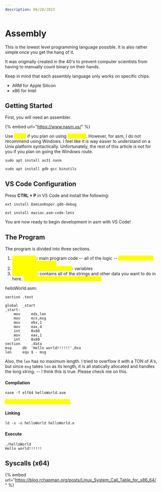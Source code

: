 ```yaml
---
description: 06/28/2023
---
```


# Assembly

This is the lowest level programming language possible. It is also rather simple once you get the hang of it.&#x20;

It was originally created in the 40's to prevent computer scientists from having to manually count binary on their hands.

Keep in mind that each assembly language only works on specific chips.&#x20;

* ARM for Apple Silicon
* x86 for Intel

## Getting Started

First, you will need an assembler.

{% embed url="https://www.nasm.us/" %}

Use <mark style="color:yellow;">masm</mark> if you plan on using <mark style="color:yellow;">Windows</mark>. However, for asm, I do not recommend using Windows. I feel like it is way easier to understand on a Unix platform syntactically. Unfortunately, the rest of this article is not for you if you plan on going the Windows route.&#x20;

```
sudo apt install as31 nasm

sudo apt install gdb gcc binutils
```

## VS Code Configuration

Press **CTRL + P** in VS Code and install the following:

```
ext install DamianKoper.gdb-debug

ext install maziac.asm-code-lens
```

You are now ready to begin development in asm with VS Code!

## The Program

The program is divided into three sections.

1. <mark style="color:yellow;">Text section</mark>: main program code -- all of the logic -- <mark style="color:yellow;">How do you want your program to do it?</mark>
2. <mark style="color:yellow;">Block Starting Symbol section</mark>: variables
3. <mark style="color:yellow;">Data section</mark>: contains all of the strings and other data you want to do in here. <mark style="color:yellow;">What do you want your program to do?</mark>

helloWorld.asm:

```
section .text

global  _start
_start:
    mov     edx,len   
    mov     ecx,msg   
    mov     ebx,1   
    mov     eax,4   
    int     0x80   
    mov     eax,1  
    int     0x80   
section     .data
msg     db  'Hello world!!!!!!',0xa  
len     equ $ - msg  
```

Also, the `len` has no maximum length. I tried to overflow it with a TON of A's, but since `msg` takes `len` as its length, it is all statically allocated and handles the long string. -- I think this is true. Please check me on this.

#### Compilation

```
nasm -f elf64 helloWorld.asm
```

<mark style="color:yellow;">This will generate a helloWorld.o</mark>.

#### Linking

```
ld -s -o helloWorld helloWorld.o
```

#### Execute

```
./helloWorld
Hello world!!!!!!
```

## Syscalls (x64)

{% embed url="https://blog.rchapman.org/posts/Linux_System_Call_Table_for_x86_64/" %}



